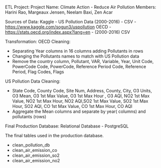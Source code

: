 ETL Project:
Project Name: Climate Action - Reduce Air Pollution
Members: Harini Rao, Margeaux Jensen, Neelam Baxi, Zen Acar


Sources of Data:
	Kaggle - US Pollution Data (2000-2016) - CSV - https://www.kaggle.com/sogun3/uspollution
	OECD - https://stats.oecd.org/index.aspx?lang=en - (2000-2016) CSV
	

	
Transformation:
OECD Cleaning:
-	Separating Year columns in 16 columns adding Pollutants in rows
-	Changing the Pollutants names to match with US Pollution data
-	 Remove the country column, Pollutant, VAR, Variable, Year, Unit Code, PowerCode Code, PowerCode,   Reference Period Code, Reference Period, Flag Codes, Flags

US Pollution Data Cleaning:
-	State Code, County Code, Site Num, Address, County,	City, O3 Units, O3 Mean, O3 1st Max Value, O3 1st Max Hour	, O3 AQI, NO2 1st Max Value, NO2 1st Max Hour, NO2 AQI,SO2 1st Max Value, SO2 1st Max Hour, SO2 AQI, CO 1st Max Value, CO 1st Max Hour, CO AQI
-	Aggregate the Mean columns and separate by year( columns) and pollutants (rows)

Final Production Database: Relational Database - PostgreSQL

The final tables used in the production database.
- clean_pollution_db
- clean_air_emission_co
- clean_air_emission_so2
- clean_air_emission_no2




